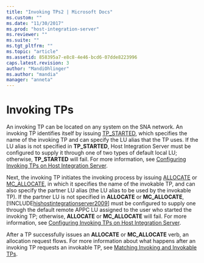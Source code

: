 ```yaml
---
title: "Invoking TPs2 | Microsoft Docs"
ms.custom: ""
ms.date: "11/30/2017"
ms.prod: "host-integration-server"
ms.reviewer: ""
ms.suite: ""
ms.tgt_pltfrm: ""
ms.topic: "article"
ms.assetid: 858395a7-e8c8-4e46-bcd6-07dde8223996
caps.latest.revision: 3
author: "MandiOhlinger"
ms.author: "mandia"
manager: "anneta"
---
```

# Invoking TPs
An invoking TP can be located on any system on the SNA network. An invoking TP identifies itself by issuing [TP_STARTED](./tp-started1.md), which specifies the name of the invoking TP and can specify the LU alias that the TP uses. If the LU alias is not specified in **TP_STARTED**, Host Integration Server must be configured to supply it through one of two types of default local LU; otherwise, **TP_STARTED** will fail. For more information, see [Configuring Invoking TPs on Host Integration Server](../core/configuring-invoking-tps-on-host-integration-server1.md).  
  
 Next, the invoking TP initiates the invoking process by issuing [ALLOCATE](./allocate1.md) or [MC_ALLOCATE](./mc-allocate2.md), in which it specifies the name of the invokable TP, and can also specify the partner LU alias (the LU alias to be used by the invokable TP). If the partner LU is not specified in **ALLOCATE** or **MC_ALLOCATE**, [!INCLUDE[hishostintegrationserver2009](../includes/hishostintegrationserver2009-md.md)] must be configured to supply one through the default remote APPC LU assigned to the user who started the invoking TP; otherwise, **ALLOCATE** or **MC_ALLOCATE** will fail. For more information, see [Configuring Invoking TPs on Host Integration Server](../core/configuring-invoking-tps-on-host-integration-server1.md).  
  
 After a TP successfully issues an **ALLOCATE** or **MC_ALLOCATE** verb, an allocation request flows. For more information about what happens after an invoking TP requests an invokable TP, see [Matching Invoking and Invokable TPs](../core/matching-invoking-and-invokable-tps1.md).